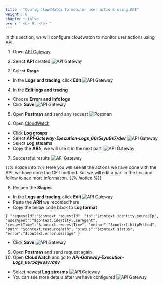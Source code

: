 ```yaml
---
title : "Config CloudWatch to monitor user actions using API"
weight : 8
chapter : false
pre : " <b> 8. </b> "
---
```


In this section, we will configure cloudwatch to monitor user actions using API.
1. Open [API Gateway](https:console.aws.amazon.com/apigateway)
2. Select **API** created
![API Gateway](/images/8.configcloudwatch/001-configcloudwatch.png)

3. Select **Stage**
 + In the **Logs and tracing**, click **Edit**
![API Gateway](/images/8.configcloudwatch/002-configcloudwatch.png)

4. In the **Edit logs and tracing**
 + Choose **Errors and info logs**
 + Click **Save**
![API Gateway](/images/8.configcloudwatch/003-configcloudwatch.png)

5. Open **Postman** and send any request
![Postman](/images/8.configcloudwatch/004-configcloudwatch.png)

6. Open [CloudWatch](https:console.aws.amazon.com/cloudwatch)
 + Click **Log groups**
 + Select ***API-Gateway-Execution-Logs_66r5ayu9s7/dev***
![API Gateway](/images/8.configcloudwatch/005-configcloudwatch.png)
 + Select **Log streams**
 + Copy the **ARN**, we will use it in the next part.
![API Gateway](/images/8.configcloudwatch/006-configcloudwatch.png)

7. Successful results
![API Gateway](/images/8.configcloudwatch/007-configcloudwatch.png)

{{% notice info %}}
Here you will see all the actions we have done with the API, we have done the GET method. But we will edit a part in the Log and follow to see more information.
{{% /notice %}}

8. Reopen the **Stages**
 + In the **Logs and tracing**, click **Edit**
 ![API Gateway](/images/8.configcloudwatch/008-configcloudwatch.png)
 + Paste the **ARN** we recorded here
 + Copy the below code block to **Log format**
```
{ "requestId":"$context.requestId", "ip":"$context.identity.sourceIp", "userAgent":"$context.identity.userAgent", "requestTime":"$context.requestTime", "method":"$context.httpMethod", "path":"$context.resourcePath", "status":"$context.status", "error":"$context.error.message" }
```
 + Click **Save**
![API Gateway](/images/8.configcloudwatch/009-configcloudwatch.png)

9. Open **Postman** and send request again
10. Open **CloudWatch** and go to ***API-Gateway-Execution-Logs_66r5ayu9s7/dev***
 + Select newest **Log streams**
![API Gateway](/images/8.configcloudwatch/010-configcloudwatch.png)
 + You can see more details after we have configured
![API Gateway](/images/8.configcloudwatch/011-configcloudwatch.png)
